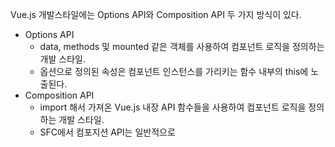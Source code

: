 Vue.js 개발스타일에는 Options API와 Composition API 두 가지 방식이 있다.

- Options API
    - data, methods 및 mounted 같은 객체를 사용하여 컴포넌트 로직을 정의하는 개발 스타일.
    - 옵션으로 정의된 속성은 컴포넌트 인스턴스를 가리키는 함수 내부의 this에 노출된다.
- Composition API
    - import 해서 가져온 Vue.js 내장 API 함수들을 사용하여 컴포넌트 로직을 정의하는 개발 스타일.
    - SFC에서 컴포지션 API는 일반적으로 <script>, <setup>과 함께 사용한다.
- Options API vs Composition API
    - 어떤 개발 스타일이 더 좋고 나쁘고는 없다. 본인 취향에 맞게 개발하면 된다.
    - 협업에 있어 옵션 API의 코드가 가독성이 좋을 경우도 있었기 때문에 맡은 프로젝트에 따라 선택해야 한다.
    

## Options API

- data, method, mounted 등과 같은 객체를 사용하여 컴포넌트 로직을 정의하는 방식.
- 옵션으로 정의된 속성은 컴포넌트 인스턴스를 가리키는 함수 내부의 this에 노출된다.

data

- Data 메서드는 해당 컴포넌트에서 사용될 state. 즉, 데이터들을 관리해주는 곳.
- data에 반환된 속성들은 반응적인 상태가 되어 this에 노출된다.

method

- Methods는 속성 값을 변경하고 업데이트 할 수 있는 함수이며, 템플릿 내에서 이벤트 핸들러로 바인딩이 가능
- Methods에서 반환된 함수들은 data에서 반환된 속성과 마찬가지로 this에 노출된다.

LifeCycle

- 생명주기 훅(LifeCycle Hooks)은 컴포넌트 생며주기의 여러 단계에서 호출
- 라이프 사이클 훅은 다음 단원에서 자세하게 살펴 볼 예정.

## Composition API

- import 해서 가져온 Vue.js의 내장된 API 함수들을 사용하여 컴포넌트를 정의하는 방식
- SFC 에서 컴포지션 API는 일반적으로 <script>, <setup>과 함께 사용한다.

ref, reactive

- 컴포지션 API에서는 반응성 있는 데이터(상태)를 만들어줄 경우, ref 혹은 reactive 키워드를 통하여 변수를 선언해준다.
    - `const count = ref(0)` ⇒ 초기값을 0으로 설정
    - `const obj = reactive({name: ‘test’, age: 30});`

methods

- 컴포지션 API에서는 methods 라는 객체를 선언할 필요가 없기 때문에 함수를 그냥 만들어 사용하면 된다.
- `function increment() {count.value++}` ⇒ ref로 참조한 데이터에 접근할 경우에는 value로 접근한다.

LifeCycle

- 생명주기 훅(LifeCycle hooks)은 컴포넌트 생명 주기의 여러 단계에서 호출

# LifeCycle 라이프사이클

- Update → 컴포넌트 생성 → Created → Mounted → Update(반복)

### 컴포넌트 생성(객체, 인스턴스 생성)

- 각각의 Vue 컴포넌트 인스턴스는 생성될 때, 일련의 초기화 과정을 거친다. 컴포넌트가 생성되고 소멸되기까지의 단계를 말하며, 각 단계에서 실행되는 함수들을 라이프사이클 훅이라 부른다.
- Vue.js가 가지고 있는 함수를 활용 → 수 많은 컴포넌트를 생성
- 인스턴스 : 컴포넌트

### Created

- 템플릿 및 Virtual Dom이 마운팅 혹은 렌더링 되기 전에 실행되며, 데이터와 이벤트가 활성화되어 접근할 수 있다.

### Mounted

- 컴포넌트가 초기 렌더링 및 DOM 노드 생성이 완료된 후, 코드를 실행하는데 사용할 수 있다.
- **UI를 직접 컨트롤 하는 부분**

### Update

- 컴포넌트 데이터가 변경디어 DOM이 렌더링 된 후 실행된다. 또한, Property가 변경된 후 DOM에 접근해야 할 때 사용한다.
